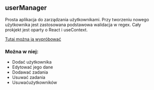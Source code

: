 ## userManager

Prosta aplikacja do zarządzania użytkownikami. 
Przy tworzeniu nowego użytkownika jest zastosowana podstawowa walidacja w regex.
Cały prokjekt jest oparty o React i useContext.

[Tutaj można ją wypróbować](https://codesandbox.io/s/usermanager-forked-5xygl)

### Można w niej:
  - Dodać użytkownika 
  - Edytować jego dane
  - Dodawać zadania
  - Usuwać zadania
  - Usuwaćużytkowników
  

